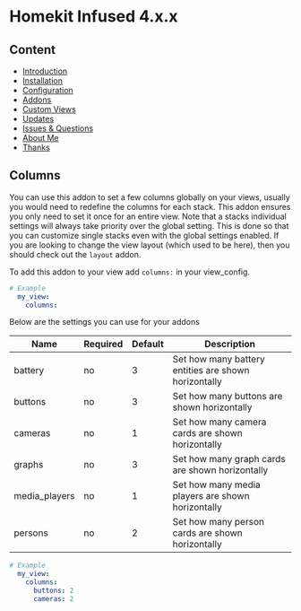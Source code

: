 # Homekit Infused 4.x.x

## Content
- [Introduction](../index.md)
- [Installation](../installation.md)
- [Configuration](../configuration.md)
- [Addons](../addons.md)
- [Custom Views](../custom_views.md)
- [Updates](../updates.md)
- [Issues & Questions](../issues.md)
- [About Me](../about.md)
- [Thanks](../thanks.md)

## Columns

You can use this addon to set a few columns globally on your views, usually you would need to redefine the columns for each stack. This addon ensures you only need to set it once for an entire view.
Note that a stacks individual settings will always take priority over the global setting. This is done so that you can customize single stacks even with the global settings enabled.
If you are looking to change the view layout (which used to be here), then you should check out the `layout` addon.

To add this addon to your view add `columns:` in your view_config.

```yaml
# Example
  my_view:
    columns:
```

Below are the settings you can use for your addons

| Name | Required | Default | Description |
|----------------------------------|-------------|----------------------|-----------------------------------------------------------------------------------------------------------------------------------------------------------------------------------|
| battery | no | 3 | Set how many battery entities are shown horizontally |
| buttons | no | 3 | Set how many buttons are shown horizontally |
| cameras | no | 1 | Set how many camera cards are shown horizontally |
| graphs | no | 3 | Set how many graph cards are shown horizontally |
| media_players | no | 1 | Set how many media players are shown horizontally |
| persons | no | 2 | Set how many person cards are shown horizontally |

```yaml
# Example
  my_view:
    columns:
      buttons: 2
      cameras: 2
```